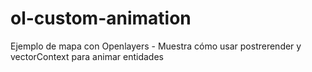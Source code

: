 # ol-custom-animation
Ejemplo de mapa con Openlayers - Muestra cómo usar postrerender y vectorContext para animar entidades
